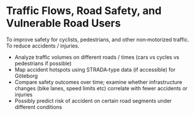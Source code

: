 # Traffic Flows, Road Safety, and Vulnerable Road Users
To improve safety for cyclists, pedestrians, and other non‐motorized traffic. To reduce accidents / injuries.
- Analyze traffic volumes on different roads / times (cars vs cycles vs pedestrians if possible)
- Map accident hotspots using STRADA‐type data (if accessible) for Göteborg
- Compare safety outcomes over time; examine whether infrastructure changes (bike lanes, speed limits etc) correlate with fewer accidents or injuries
- Possibly predict risk of accident on certain road segments under different conditions
